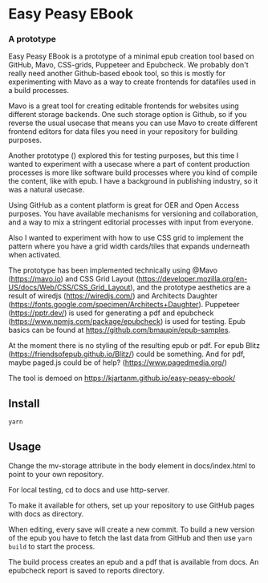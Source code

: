 # Easy Peasy EBook

### A prototype

Easy Peasy EBook is a prototype of a minimal epub creation tool based on GitHub, Mavo, CSS-grids, Puppeteer and Epubcheck. We probably don't really need another Github-based ebook tool, so this is mostly for experimenting with Mavo as a way to create frontends for datafiles used in a build processes. 

Mavo is a great tool for creating editable frontends for websites using different storage backends. One such storage option is Github, so if you reverse the usual usecase that means you can use Mavo to create different frontend editors for data files you need in your repository for building purposes. 

Another prototype () explored this for testing purposes, but this time I wanted to experiment with a usecase where a part of content production processes is more like software build processes where you kind of compile the content, like with epub. I have a background in publishing industry, so it was a natural usecase.

Using GitHub as a content platform is great for OER and Open Access purposes. You have available mechanisms for versioning and collaboration, and a way to mix a stringent editorial processes with input from everyone.

Also I wanted to experiment with how to use CSS grid to implement the pattern where you have a grid width cards/tiles that expands underneath when activated. 

The prototype has been implemented technically using @Mavo (https://mavo.io) and CSS Grid Layout (https://developer.mozilla.org/en-US/docs/Web/CSS/CSS_Grid_Layout), and the prototype aesthetics are a result of wiredjs (https://wiredjs.com/) and Architects Daughter (https://fonts.google.com/specimen/Architects+Daughter). Puppeteer (https://pptr.dev/) is used for generating a pdf and epubcheck (https://www.npmjs.com/package/epubcheck) is used for testing. Epub basics can be found at https://github.com/bmaupin/epub-samples.

At the moment there is no styling of the resulting epub or pdf. For epub Blitz (https://friendsofepub.github.io/Blitz/) could be something. And for pdf, maybe paged.js could be of help? (https://www.pagedmedia.org/)

The tool is demoed on https://kjartanm.github.io/easy-peasy-ebook/

## Install

``` yarn ```

## Usage

Change the mv-storage attribute in the body element in docs/index.html to point to your own repository.

For local testing, cd to docs and use http-server.

To make it available for others, set up your repository to use GitHub pages with docs as directory.

When editing, every save will create a new commit. To build a new version of the epub you have to fetch the last data from GitHub and then use ``` yarn build ``` to start the process.

The build process creates an epub and a pdf that is available from docs. An epubcheck report is saved to reports directory.
